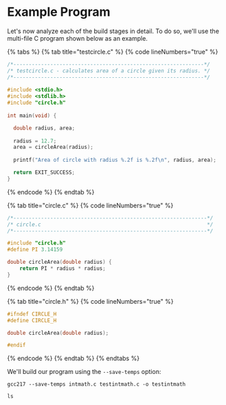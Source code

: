 # Example Program

Let's now analyze each of the build stages in detail. To do so, we'll use the multi-file C program shown below as an example.&#x20;

{% tabs %}
{% tab title="testcircle.c" %}
{% code lineNumbers="true" %}
```c
/*--------------------------------------------------------------*/
/* testcircle.c - calculates area of a circle given its radius. */
/*--------------------------------------------------------------*/
 
#include <stdio.h>
#include <stdlib.h> 
#include "circle.h" 
   
int main(void) {

  double radius, area;
 
  radius = 12.7;
  area = circleArea(radius);
  
  printf("Area of circle with radius %.2f is %.2f\n", radius, area);

  return EXIT_SUCCESS;
}
```
{% endcode %}
{% endtab %}

{% tab title="circle.c" %}
{% code lineNumbers="true" %}
```c
/*---------------------------------------------------------------*/
/* circle.c                                                      */
/*---------------------------------------------------------------*/

#include "circle.h"
#define PI 3.14159

double circleArea(double radius) {
    return PI * radius * radius;
}
```
{% endcode %}
{% endtab %}

{% tab title="circle.h" %}
{% code lineNumbers="true" %}
```c
#ifndef CIRCLE_H
#define CIRCLE_H

double circleArea(double radius);

#endif
```
{% endcode %}
{% endtab %}
{% endtabs %}



We'll build our program using the `--save-temps` option:

```
gcc217 --save-temps intmath.c testintmath.c -o testintmath
```



```
ls

```
